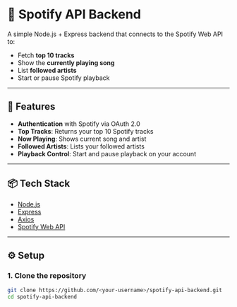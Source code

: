 # 🎵 Spotify API Backend

A simple Node.js + Express backend that connects to the Spotify Web API to:
- Fetch **top 10 tracks**
- Show the **currently playing song**
- List **followed artists**
- Start or pause Spotify playback


---

## 🚀 Features
- **Authentication** with Spotify via OAuth 2.0
- **Top Tracks**: Returns your top 10 Spotify tracks
- **Now Playing**: Shows current song and artist
- **Followed Artists**: Lists your followed artists
- **Playback Control**: Start and pause playback on your account

---

## 📦 Tech Stack
- [Node.js](https://nodejs.org/)
- [Express](https://expressjs.com/)
- [Axios](https://axios-http.com/)
- [Spotify Web API](https://developer.spotify.com/documentation/web-api/)

---

## ⚙️ Setup

### 1. Clone the repository
```bash
git clone https://github.com/<your-username>/spotify-api-backend.git
cd spotify-api-backend
